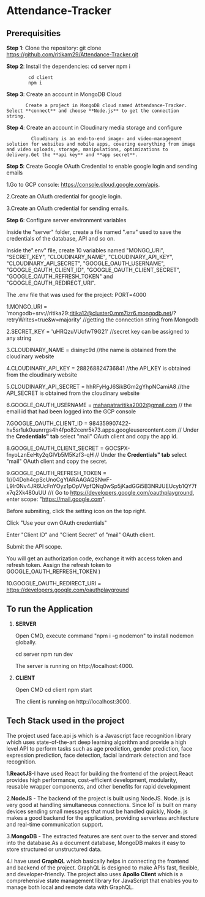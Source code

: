# Attendance-Tracker

## Prerequisities

**Step 1**: Clone the repository: git clone https://github.com/ritikam29/Attendance-Tracker.git 

**Step 2**: Install the dependencies:
            cd server
            npm i
            
            cd client
            npm i
            
**Step 3**: Create an account in MongoDB Cloud
          
           Create a project in MongoDB cloud named Attendance-Tracker. Select **connect** and choose **Node.js** to get the connection string.
           
**Step 4**: Create an account in Cloudinary media storage and configure 

             Cloudinary is an end-to-end image- and video-management solution for websites and mobile apps, covering everything from image and video uploads, storage, manipulations, optimizations to delivery.Get the **api key** and **app secret**.
             
**Step 5**: Create Google OAuth Credential to enable google login and sending emails

  1.Go to GCP console: https://console.cloud.google.com/apis.
  
  2.Create an OAuth credential for google login.
  
  3.Create an OAuth credential for sending emails.
 
**Step 6**: Configure server environment variables

Inside the "server" folder, create a file named ".env" used to save the credentials of the database, API and so on.

Inside the".env" file, create 10 variables named "MONGO_URI", "SECRET_KEY", "CLOUDINARY_NAME", "CLOUDINARY_API_KEY", "CLOUDINARY_API_SECRET", "GOOGLE_OAUTH_USERNAME",
"GOOGLE_OAUTH_CLIENT_ID", "GOOGLE_OAUTH_CLIENT_SECRET", "GOOGLE_OAUTH_REFRESH_TOKEN" and "GOOGLE_OAUTH_REDIRECT_URI".

The .env file that was used for the project:
 PORT=4000
 
1.MONGO_URI = 'mongodb+srv://ritika29:ritika12@cluster0.mm7izr6.mongodb.net/?retryWrites=true&w=majority' //getting the connection string from Mongodb
 
2.SECRET_KEY = 'uHRQzuVUcfwT9G21' //secret key can be assigned to any string
 
3.CLOUDINARY_NAME = disinyc9d     //the name is obtained from the cloudinary website
 
4.CLOUDINARY_API_KEY = 288268824736841 //the API_KEY is obtained from the cloudinary website
 
5.CLOUDINARY_API_SECRET = hhRFyHgJ6SikBGm2gYhpNCamiA8 //the API_SECRET is obtained from the cloudinary website
  
6.GOOGLE_OAUTH_USERNAME = mahapatraritika2002@gmail.com // the email id that had been logged into the GCP console
 
7.GOOGLE_OAUTH_CLIENT_ID = 984359907422-hv5sr1uk0uunrrgs4h4fpo82cenr5k73.apps.googleusercontent.com // Under the **Credentials" tab** select "mail" OAuth client and copy the app id.
 
8.GOOGLE_OAUTH_CLIENT_SECRET = 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 // Under the **Credentials" tab** select "mail" OAuth client and copy the secret.
 
9.GOOGLE_OAUTH_REFRESH_TOKEN = 1//04Doh4cpScUnoCgYIARAAGAQSNwF-L9Ir0Nv4JR6UcFnYOyz1pOpVVpfQNq0wSp5jKadGGi5B3NRJUEUcyb1QY7fx7q2Xk480uUU //( 
Go to https://developers.google.com/oauthplayground, enter scope: "https://mail.google.com".

Before submiting, click the setting icon on the top right.

Click "Use your own OAuth credentials"

Enter "Client ID" and "Client Secret" of "mail" OAuth client.

Submit the API scope.

You will get an authorization code, exchange it with access token and refresh token.
Assign the refresh token to GOOGLE_OAUTH_REFRESH_TOKEN )

10.GOOGLE_OAUTH_REDIRECT_URI = https://developers.google.com/oauthplayground

## To run the Application

1. **SERVER**

   Open CMD, execute command "npm i -g nodemon" to install nodemon globally.
   
   cd server
   npm run dev
   
   The server is running on http://localhost:4000.
   
3. **CLIENT**

    Open CMD 
    cd client
    npm start 
 
    The client is running on http://localhost:3000.


            


## Tech Stack used in the project

The project used face.api js which is a Javascript face recognition library which uses state-of-the-art deep learning algorithm and provide a high level API to perform tasks such as age prediction, gender prediction, face expression prediction, face detection, facial landmark detection and face recognition.

1.**ReactJS**-I have used React for building the frontend of the project.React provides high performance, cost-efficient development, modularity, reusable wrapper components, and other benefits for rapid development

2.**NodeJS** - The backend of the project is built using NodeJS. Node. js is very good at handling simultaneous connections. Since IoT is built on many devices sending small messages that must be handled quickly, Node. js makes a good backend for the application, providing serverless architecture and real-time communication support.

3.**MongoDB** - The extracted features are sent over to the server and stored into the database.As a document database, MongoDB makes it easy to store structured or unstructured data.

4.I have used **GraphQL** which basically helps in connecting the frontend and backend of the project. GraphQL is designed to make APIs fast, flexible, and developer-friendly. The project also uses **Apollo Client** which is a comprehensive state management library for JavaScript that enables you to manage both local and remote data with GraphQL.


